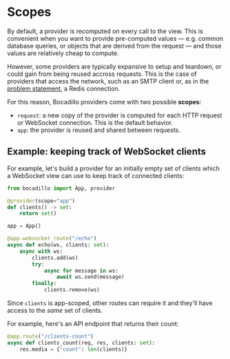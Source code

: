 # Scopes

By default, a provider is recomputed on every call to the view. This is convenient when you want to provide pre-computed values — e.g. common database queries, or objects that are derived from the request — and those values are relatively cheap to compute.

However, some providers are typically expansive to setup and teardown, or could gain from being reused accross requests. This is the case of providers that access the network, such as an SMTP client or, as in the [problem statement](#problem-statement), a Redis connection.

For this reason, Bocadillo providers come with two possible **scopes**:

- `request`: a new copy of the provider is computed for each HTTP request or WebSocket connection. This is the default behavior.
- `app`: the provider is reused and shared between requests.

## Example: keeping track of WebSocket clients

For example, let's build a provider for an initially empty set of clients which a WebSocket view can use to keep track of connected clients:

```python
from bocadillo import App, provider

@provider(scope="app")
def clients() -> set:
    return set()

app = App()

@app.websocket_route("/echo")
async def echo(ws, clients: set):
    async with ws:
        clients.add(ws)
        try:
            async for message in ws:
                await ws.send(message)
        finally:
            clients.remove(ws)
```

Since `clients` is app-scoped, other routes can require it and they'll have access to the _same_ set of clients.

For example, here's an API endpoint that returns their count:

```python
@app.route("/clients-count")
async def clients_count(req, res, clients: set):
    res.media = {"count": len(clients)}
```

